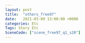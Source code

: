 ```yaml
---
layout: post
title:  "others_free97"
date:   2021-03-09 13:00:00 +0000
categories: Etc
Tags: Story Etc
SceneCode: ["scene_free97_q1_s20"]
---
```

